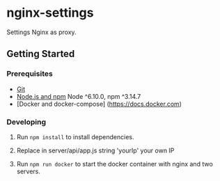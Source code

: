 # nginx-settings

 Settings Nginx as proxy.

## Getting Started

### Prerequisites

- [Git](https://git-scm.com/)
- [Node.js and npm](nodejs.org) Node ^6.10.0, npm ^3.14.7
- [Docker and docker-compose] (https://docs.docker.com)

### Developing

1. Run `npm install` to install dependencies.

2. Replace in server/api/app.js string 'yourIp' your own IP

3. Run `npm run docker` to start the docker container with nginx and two servers.


